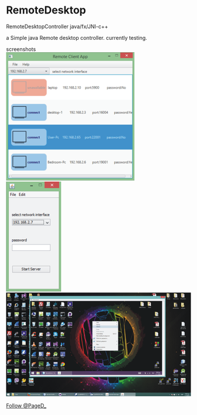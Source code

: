 # RemoteDesktop
RemoteDesktopController java/fx/JNI-c++

a Simple java Remote desktop controller. 
currently  testing. <br>

screenshots <br>
<img src="./screenshots/screenshot1.PNG" width="350" />
<br>
<img src="./screenshots/screenshot2.PNG" width="150" />
<br>
<img src="./screenshots/screenshot3.PNG" width="650" />
<br>

<p>
    <a href="https://twitter.com/PageD_" class="twitter-follow-button" data-show-count="false" data-size="large">Follow @PageD_</a>
<script>!function(d,s,id){var js,fjs=d.getElementsByTagName(s)[0],p=/^http:/.test(d.location)?'http':'https';if(!d.getElementById(id)){js=d.createElement(s);js.id=id;js.src=p+'://platform.twitter.com/widgets.js';fjs.parentNode.insertBefore(js,fjs);}}(document, 'script', 'twitter-wjs');</script>    </p>
     

